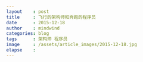 ```yaml
---
layout    : post
title     : 飞行的架构师和奔跑的程序员
date      : 2015-12-18
author    : mindwind
categories: blog
tags      : 架构师 程序员
image     : /assets/article_images/2015-12-18.jpg
elapse    :
---
```

